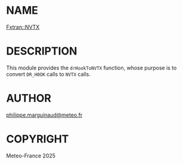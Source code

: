 # NAME

[Fxtran::NVTX](../lib/Fxtran/NVTX.pm)

# DESCRIPTION

This module provides the `drHookToNVTX` function, whose purpose is
to convert `DR_HOOK` calls to `NVTX` calls. 

# AUTHOR

philippe.marguinaud@meteo.fr

# COPYRIGHT

Meteo-France 2025
